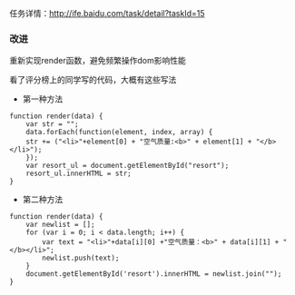 任务详情：http://ife.baidu.com/task/detail?taskId=15

### 改进

重新实现render函数，避免频繁操作dom影响性能

看了评分榜上的同学写的代码，大概有这些写法

+ 第一种方法
```
function render(data) {
    var str = "";
    data.forEach(function(element, index, array) {
    str += ("<li>"+element[0] + "空气质量:<b>" + element[1] + "</b></li>");
    });
    var resort_ul = document.getElementById("resort");
    resort_ul.innerHTML = str;
}
```

+ 第二种方法
```
function render(data) {
    var newlist = [];
    for (var i = 0; i < data.length; i++) {
        var text = "<li>"+data[i][0] +"空气质量：<b>" + data[i][1] + "</b></li>";
        newlist.push(text);
    }
    document.getElementById('resort').innerHTML = newlist.join("");
}
```